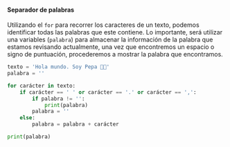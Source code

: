#### Separador de palabras

Utilizando el `for` para recorrer los caracteres de un texto, podemos identificar todas las palabras que este contiene. Lo importante, será utilizar una variables (`palabra`) para almacenar la información de la palabra que estamos revisando actualmente, una vez que encontremos un espacio o signo de puntuación, procederemos a mostrar la palabra que encontramos.

```python
texto = 'Hola mundo. Soy Pepa 🐢🌟'
palabra = ''

for carácter in texto:
    if carácter == ' ' or carácter == '.' or carácter == ',':
        if palabra != '':
            print(palabra)
        palabra = ''
    else:
        palabra = palabra + carácter

print(palabra)
```